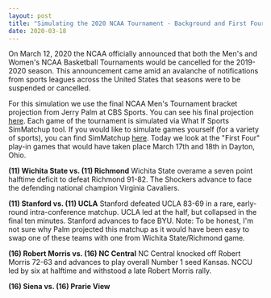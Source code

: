 ```yaml
---
layout: post
title: "Simulating the 2020 NCAA Tournament - Background and First Four"
date: 2020-03-18
---
```


On March 12, 2020 the NCAA officially announced that both the Men's and Women's NCAA Basketball Tournaments would be cancelled for the 2019-2020 season. 
This announcement came amid an avalanche of notifications from sports leagues across the United States that seasons were to be suspended or cancelled. 

For this simulation we use the final NCAA Men's Tournament bracket projection from Jerry Palm at CBS Sports. You can see his final projection [here](https://www.cbssports.com/college-basketball/bracketology/). 
Each game of the tournament is simulated via What If Sports SimMatchup tool. If you would like to simulate games yourself (for a variety of sports), you can find SimMatchup [here](https://www.whatifsports.com/ncaab/).
Today we look at the "First Four" play-in games that would have taken place March 17th and 18th in Dayton, Ohio. 

**(11) Wichita State vs. (11) Richmond**
Wichita State overame a seven point halftime deficit to defeat Richmond 91-82. The Shockers advance to face the defending national champion Virginia Cavaliers. 

**(11) Stanford vs. (11) UCLA**
Stanford defeated UCLA 83-69 in a rare, early-round intra-conference matchup. UCLA led at the half, but collapsed in the final ten minutes. Stanford advances to face BYU. Note: To be honest, I'm not sure why Palm projected this matchup as it would have been easy to swap one of these teams with one from Wichita State/Richmond game. 

**(16) Robert Morris vs. (16) NC Central**
NC Central knocked off Robert Morris 72-63 and advances to play overall Number 1 seed Kansas. NCCU led by six at halftime and withstood a late Robert Morris rally.  

**(16) Siena vs. (16) Prarie View**
